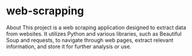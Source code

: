 # web-scrapping
About This project is a web scraping application designed to extract data from websites. It utilizes Python and various libraries, such as Beautiful Soup and requests, to navigate through web pages, extract relevant information, and store it for further analysis or use.

